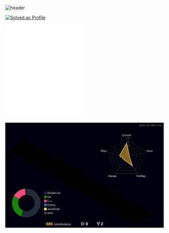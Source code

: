 ![header](https://capsule-render.vercel.app/api?type=waving&color=auto&height=120&animation=fadeIn&section=header&text=Hello!%20I'm%20y0c0y%20🌟&fontSize=60&fontAlign=52)

[![Solved.ac Profile](http://mazassumnida.wtf/api/v2/generate_badge?boj=kkjsn1234)](https://solved.ac/kkjsn1234/)

<a href="s">
  <img src="https://raw.githubusercontent.com/y0c0y/github-stats-transparent/output/generated/overview.svg" width="49.7%" />
</a>

<a href="s">
  <img src="https://raw.githubusercontent.com/y0c0y/github-stats-transparent/output/generated/languages.svg" width="49.7%" />
</a>

![](./profile-3d-contrib/profile-night-rainbow.svg)

